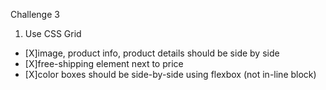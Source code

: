 Challenge 3

1. Use CSS Grid

- [X]image, product info, product details should be side by side
- [X]free-shipping element next to price
- [X]color boxes should be side-by-side using flexbox (not in-line block)

